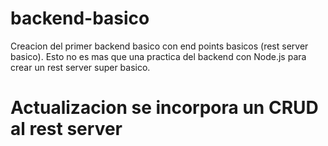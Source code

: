 # backend-basico
Creacion del primer backend basico con end points basicos (rest server basico).
Esto no es mas que una practica del backend con Node.js para crear un rest server super basico.

# Actualizacion se incorpora un CRUD al rest server